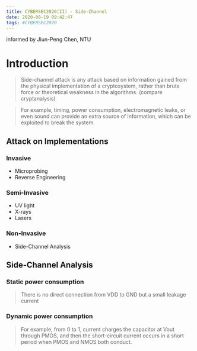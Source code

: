 ```yaml
---
title: CYBERSEC2020(II) - Side-Channel
date: 2020-08-19 09:42:47
tags: #CYBERSEC2020
---
```

informed by Jiun-Peng Chen, NTU

# Introduction

> Side-channel attack is any attack based on information gained from the physical implementation of a cryptosystem, rather than brute force or theoretical weakness in the algorithms. (compare cryptanalysis)

> For example, timing, power consumption, electromagnetic leaks, or even sound can provide an extra source of information, which can be exploited to break the system.


## Attack on Implementations
### Invasive
-   Microprobing
-   Reverse Engineering

### Semi-Invasive
-   UV light
-   X-rays
-   Lasers

### Non-Invasive
-   Side-Channel Analysis

## Side-Channel Analysis
### Static power consumption
> There is no direct connection from VDD to GND but a small leakage current

### Dynamic power consumption
> For example, from 0 to 1, current charges the capacitor at Vout through PMOS, and then the short-circuit current occurs in a short period when PMOS and NMOS both conduct.